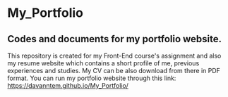 # My_Portfolio

## Codes and documents for my portfolio website.

This repository is created for my Front-End course's assignment and also my resume website which contains a short profile of me, previous experiences and studies. My CV can be also download from there in PDF format.
You can run my portfolio website through this link: https://davanntem.github.io/My_Portfolio/ 
